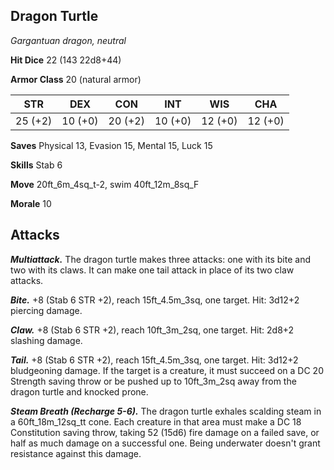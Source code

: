 ## Dragon Turtle

*Gargantuan dragon, neutral*

**Hit Dice** 22 (143 22d8+44)

**Armor Class** 20 (natural armor)

| STR     | DEX     | CON     | INT     | WIS     | CHA     |
|---------|---------|---------|---------|---------|---------|
| 25 (+2) | 10 (+0) | 20 (+2) | 10 (+0) | 12 (+0) | 12 (+0) |

**Saves** Physical 13, Evasion 15, Mental 15, Luck 15

**Skills** Stab 6

**Move** 20ft\_6m\_4sq\_t-2, swim 40ft\_12m\_8sq\_F

**Morale** 10

## Attacks

***Multiattack.*** The dragon turtle makes three attacks: one with its bite and two with its claws. It can make one tail attack in place of its two claw attacks.

***Bite.*** +8 (Stab 6 STR +2), reach 15ft\_4.5m\_3sq, one target. Hit: 3d12+2 piercing damage.

***Claw.*** +8 (Stab 6 STR +2), reach 10ft\_3m\_2sq, one target. Hit: 2d8+2 slashing damage.

***Tail.*** +8 (Stab 6 STR +2), reach 15ft\_4.5m\_3sq, one target. Hit: 3d12+2 bludgeoning damage. If the target is a creature, it must succeed on a DC 20 Strength saving throw or be pushed up to 10ft\_3m\_2sq away from the dragon turtle and knocked prone.

***Steam Breath (Recharge 5-6).*** The dragon turtle exhales scalding steam in a 60ft\_18m\_12sq\_tt cone. Each creature in that area must make a DC 18 Constitution saving throw, taking 52 (15d6) fire damage on a failed save, or half as much damage on a successful one. Being underwater doesn't grant resistance against this damage.

